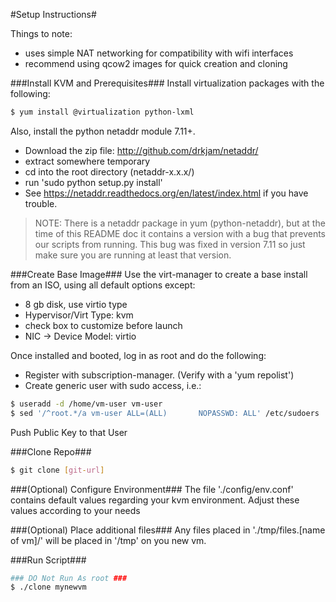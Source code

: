 #Setup Instructions#

Things to note:
- uses simple NAT networking for compatibility with wifi interfaces
- recommend using qcow2 images for quick creation and cloning


###Install KVM and Prerequisites###
Install virtualization packages with the following:

```bash
$ yum install @virtualization python-lxml
```
Also, install the python netaddr module 7.11+. 
- Download the zip file: http://github.com/drkjam/netaddr/
- extract somewhere temporary
- cd into the root directory (netaddr-x.x.x/)
- run 'sudo python setup.py install'
- See https://netaddr.readthedocs.org/en/latest/index.html if you have trouble.

> NOTE: There is a netaddr package in yum (python-netaddr), but at the time of this README doc it contains a version with a bug that prevents our scripts from running. This bug was fixed in version 7.11 so just make sure you are running at least that version.

###Create Base Image###
Use the virt-manager to create a base install from an ISO, using all default options except:
- 8 gb disk, use virtio type
- Hypervisor/Virt Type: kvm
- check box to customize before launch
- NIC -> Device Model: virtio

Once installed and booted, log in as root and do the following:
- Register with subscription-manager. (Verify with a 'yum repolist')
- Create generic user with sudo access, i.e.:

```bash
$ useradd -d /home/vm-user vm-user
$ sed '/^root.*/a vm-user ALL=(ALL)       NOPASSWD: ALL' /etc/sudoers
```
Push Public Key to that User

###Clone Repo###
```bash
$ git clone [git-url]
```

###(Optional) Configure Environment###
The file './config/env.conf' contains default values regarding your kvm environment. Adjust these values according to your needs

###(Optional) Place additional files###
Any files placed in './tmp/files.[name of vm]/' will be placed in '/tmp' on you new vm.

###Run Script###
```bash
### DO Not Run As root ###
$ ./clone mynewvm
```
